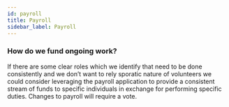 ```yaml
---
id: payroll
title: Payroll
sidebar_label: Payroll
---
```


### How do we fund ongoing work?

If there are some clear roles which we identify that need to be done consistently and we don’t want to rely sporatic nature of volunteers we could consider leveraging the payroll application to provide a consistent stream of funds to specific individuals in exchange for performing specific duties. Changes to payroll will require a vote.
